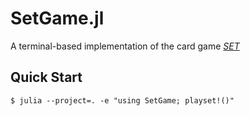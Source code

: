 # SetGame.jl
A terminal-based implementation of the card game [_SET_](https://en.wikipedia.org/wiki/Set_(card_game))

## Quick Start
```[sh]
$ julia --project=. -e "using SetGame; playset!()"
```
